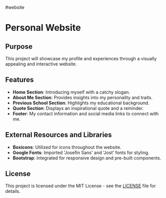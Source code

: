 #website

# Personal Website

## Purpose
This project will showcase my profile and experiences through a visually appealing and interactive website.

## Features
- **Home Section**: Introducing myself with a catchy slogan.
- **About Me Section**: Provides insights into my personality and traits.
- **Previous School Section**: Highlights my educational background.
- **Quote Section**: Displays an inspirational quote and a reminder.
- **Footer**: My contact information and social media links to connect with me.

## External Resources and Libraries
- **Boxicons**: Utilized for icons throughout the website.
- **Google Fonts**: Imported 'Josefin Sans' and 'Jost' fonts for styling.
- **Bootstrap**: Integrated for responsive design and pre-built components.

## License
This project is licensed under the MIT License - see the [LICENSE](LICENSE) file for details.
